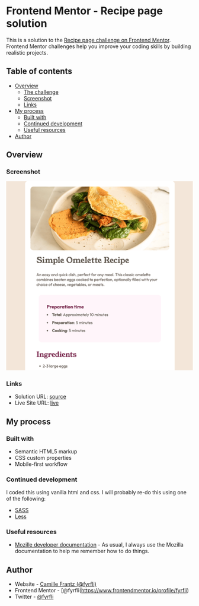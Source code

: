 # Frontend Mentor - Recipe page solution

This is a solution to the [Recipe page challenge on Frontend Mentor](https://www.frontendmentor.io/challenges/recipe-page-KiTsR8QQKm). Frontend Mentor challenges help you improve your coding skills by building realistic projects. 

## Table of contents

- [Overview](#overview)
  - [The challenge](#the-challenge)
  - [Screenshot](#screenshot)
  - [Links](#links)
- [My process](#my-process)
  - [Built with](#built-with)
  - [Continued development](#continued-development)
  - [Useful resources](#useful-resources)
- [Author](#author)

## Overview

### Screenshot

![](./recipe-page-screenshot.png)

### Links

- Solution URL: [source](https://github/com/fyrfli/recipe-page)
- Live Site URL: [live](https://your-live-site-url.com)

## My process

### Built with

- Semantic HTML5 markup
- CSS custom properties
- Mobile-first workflow

### Continued development

I coded this using vanilla html and css. I will probably re-do this using one of the following:

- [SASS](https://sass-lang.com/)
- [Less](https://lesscss.org/)


### Useful resources

- [Mozille developer documentation](https://developer.mozilla.com) - As usual, I always use the Mozilla documentation to help me remember how to do things.

## Author

- Website - [Camille Frantz (@fyrfli)](https://diaspora.im/@fyrfli)
- Frontend Mentor - [@fyrfli(https://www.frontendmentor.io/profile/fyrfli)
- Twitter - [@fyrfli](https://www.twitter.com/fyrfli)
